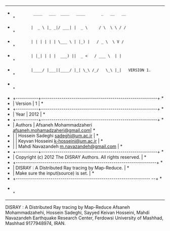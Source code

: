 </code></pre>
 ***************************************************************************
 *              ____   ___  ____   ____       _   __   __                  *
 *             |  _ \ |_ _|/ ___| |  _ \     / \  \ \ / /                  *
 *             | | | | | | \___ \ | |_) |   / _ \  \ V /                   *
 *             | |_| | | |  ___) ||  _ <   / ___ \  | |                    *
 *             |____/ |___||____/ |_| \_\ /_/   \_\ |_|   VERSION 1.       *
 *                                                                         *
 * +-----------+---------------------------------------------------------+ *
 * |  Version  | 1                                                       | *
 * +-----------+---------------------------------------------------------+ *
 * |  Year     | 2012                                                    | *
 * +-----------+---------------------------------------------------------+ *
 * | Authors   | Afsaneh Mohammadzaheri <afsaneh.mohamadzaheri@gmail.com>| *
 * |           | Hossein Sadeghi <sadeghi@um.ac.ir>                      | *
 * |           | Keyvan Hosseini <k-hosseini@um.ac.ir>                   | *
 * |           | Mahdi Navazandeh <m.navazandeh@gmail.com>               | *
 * +-----------+---------------------------------------------------------+ *
 * |  Copyright (c) 2012 The DISRAY Authors. All rights reserved.        | *
 * +---------------------------------------------------------------------+ *
 * |  DISRAY : A Distributed Ray tracing by Map-Reduce.                  | *
 * |  Make sure the input(source) is set.                                | *
 * +------------------------------------------------------------------ --+ *
 *                                                                         *
 ***************************************************************************
</code></pre>

DISRAY : A Distributed Ray tracing by Map-Reduce 
Afsaneh Mohammadzahehi, Hossein Sadeghi, Sayyed Keivan Hosseini, Mahdi Navazandeh
Earthquake Research Center, Ferdowsi University of Mashhad, Mashhad 9177948974, IRAN.

